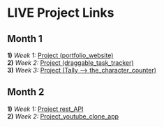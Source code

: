 # LIVE Project Links

## Month 1

**1)** *Week 1:* [Project (portfolio_website)](https://project1-portfoliowebsite.netlify.app/) <br>
**2)** *Week 2:* [Project (draggable_task_tracker)](https://project2-dragabbletasktracker.netlify.app/) <br>
**3)** *Week 3:* [Project (Tally --> the_character_counter)](https://project3-charactercounter.netlify.app/) <br>

## Month 2

**1)** *Week 1:* [Project rest_API]() <br>
**2)** *Week 2:* [Project_youtube_clone_app](https://youtube-clone-app-noorali.netlify.app/) <br>
